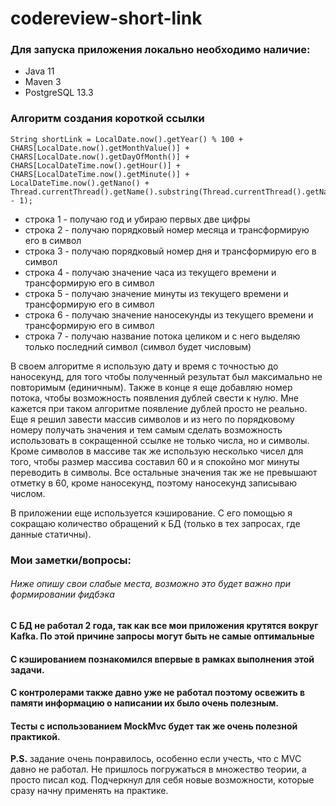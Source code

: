 # codereview-short-link

### Для запуска приложения локально необходимо наличие:
*  Java 11
*  Maven 3
*  PostgreSQL 13.3

### Алгоритм создания короткой ссылки
```
String shortLink = LocalDate.now().getYear() % 100 +
CHARS[LocalDate.now().getMonthValue()] +
CHARS[LocalDate.now().getDayOfMonth()] +
CHARS[LocalDateTime.now().getHour()] +
CHARS[LocalDateTime.now().getMinute()] +
LocalDateTime.now().getNano() +
Thread.currentThread().getName().substring(Thread.currentThread().getName().length() - 1);
```
* строка 1 - получаю год и убираю первых две цифры
* строка 2 - получаю порядковый номер месяца и трансформирую его в символ
* строка 3 - получаю порядковый номер дня и трансформирую его в символ
* строка 4 - получаю значение часа из текущего времени и трансформирую его в символ
* строка 5 - получаю значение минуты из текущего времени и трансформирую его в символ
* строка 6 - получаю значение наносекунды из текущего времени и трансформирую его в символ
* строка 7 - получаю название потока целиком и с него выделяю только последний символ (символ будет числовым)

В своем алгоритме я использую дату и время с точностью до наносекунд, для того чтобы полученный результат был максимально не повторимым (единичным).
Также в конце я еще добавляю номер потока, чтобы возможность появления дублей свести к нулю. Мне кажется при таком алгоритме появление дублей просто не реально.
Еще я решил завести массив символов и из него по порядковому номеру получать значения и тем самым сделать возможность использовать в сокращенной ссылке не только числа, но и символы.
Кроме символов в массиве так же использую несколько чисел для того, чтобы размер массива составил 60 и я спокойно мог минуты переводить в символы. 
Все остальные значения так же не превышают отметку в 60, кроме наносекунд, поэтому наносекунд записываю числом.

В приложении еще используется кэширование. С его помощью я сокращаю количество обращений к БД (только в тех запросах, где данные статичны).

### Мои заметки/вопросы:
###### Ниже опишу свои слабые места, возможно это будет важно при формировании фидбэка
#### С БД не работал 2 года, так как все мои приложения крутятся вокруг Kafka. По этой причине запросы могут быть не самые оптимальные
#### С кэшированием познакомился впервые в рамках выполнения этой задачи.
#### С контролерами также давно уже не работал поэтому освежить в памяти информацию о написании их было очень полезным.
#### Тесты с использованием MockMvc будет так же очень полезной практикой.

**P.S.** задание очень понравилось, особенно если учесть, что с MVC давно не работал. Не пришлось погружаться в множество теории, а просто писал код. Подчеркнул для себя новые возможности, которые сразу начну применять на практике.

